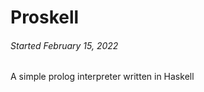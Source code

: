
Proskell
========

###### *Started February 15, 2022*

A simple prolog interpreter written in Haskell

